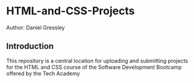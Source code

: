 # HTML-and-CSS-Projects

Author: Daniel Gressley

## Introduction

This repository is a central location for uploading and submitting projects for the HTML and CSS course of the Software Development Bootcamp offered by the Tech Academy